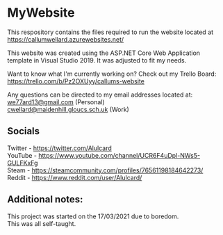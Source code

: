 # MyWebsite

This respository contains the files required to run the website located at https://callumwellard.azurewebsites.net/

This website was created using the ASP.NET Core Web Application template in Visual Studio 2019. It was adjusted to fit my needs.

Want to know what I'm currently working on? Check out my Trello Board: https://trello.com/b/Pz2OXUyy/callums-website

Any questions can be directed to my email addresses located at:  
we77ard13@gmail.com (Personal)  
cwellard@maidenhill.gloucs.sch.uk (Work)

## Socials  
Twitter - https://twitter.com/Alulcard  
YouTube - https://www.youtube.com/channel/UCR6F4uDpl-NWs5-GULFKxFg  
Steam - https://steamcommunity.com/profiles/76561198184642273/  
Reddit - https://www.reddit.com/user/Alulcard/  

## Additional notes:
This project was started on the 17/03/2021 due to boredom.  
This was all self-taught.
